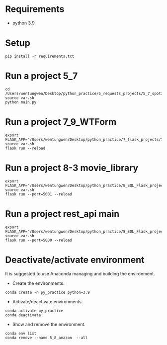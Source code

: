 # Requirements
- python 3.9

# Setup
```shell
pip install -r requirements.txt
```

# Run a project 5_7
```shell
cd /Users/wentungwen/Desktop/python_practice/5_requests_projects/5_7_spotify_billboard/
source var.sh
python main.py
```
# Run a project 7_9_WTForm
```shell
export FLASK_APP="/Users/wentungwen/Desktop/python_practice/7_flask_projects/7_9_WTForm/main.py"
source var.sh
flask run --reload
```
# Run a project 8-3 movie_library
```shell
export FLASK_APP="/Users/wentungwen/Desktop/python_practice/8_SQL_Flask_projects/8_3_movie_library/main.py"
source var.sh
flask run --port=5001 --reload
```

# Run a project rest_api main
```shell
export FLASK_APP="/Users/wentungwen/Desktop/python_practice/8_SQL_Flask_projects/8_6_rest_api_CRUD_basic/main.py"
source var.sh
flask run --port=5000 --reload
```


# Deactivate/activate environment
It is suggested to use Anaconda managing and building the environment.

- Create the environments.
```shell
conda create -n py_practice python=3.9
```

- Activate/deactivate environments.
```shell
conda activate py_practice
conda deactivate
```

- Show and remove the environment.
```shell
conda env list 
conda remove --name 5_8_amazon  --all
```

